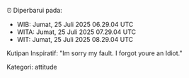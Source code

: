 ⏰ Diperbarui pada:
- WIB: Jumat, 25 Juli 2025 06.29.04 UTC
- WITA: Jumat, 25 Juli 2025 07.29.04 UTC
- WIT: Jumat, 25 Juli 2025 08.29.04 UTC

Kutipan Inspiratif:
"Im sorry my fault. I forgot youre an Idiot."


Kategori: attitude

